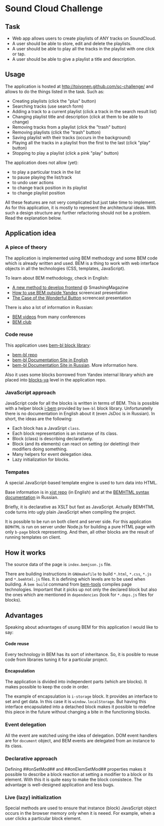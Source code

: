 Sound Cloud Challenge
============

## Task
 * Web app allows users to create playlists of ANY tracks on SoundCloud.
 * A user should be able to store, edit and delete the playlists.
 * A user should be able to play all the tracks in the playlist with one click or tap.
 * A user should be able to give a playlist a title and description.

## Usage
The application is hosted at http://toivonen.github.com/sc-challenge/ and allows to do the things listed in the task.
Such as:
 * Creating playlists (click the "plus" button)
 * Searching tracks (use search form)
 * Adding a track to a current playlist (click a track in the search result list)
 * Changing playlist title and description (click at them to be able to change)
 * Removing tracks from a playlist (click the "trash" button)
 * Removing playlists (click the "trash" button)
 * Saving playlist with their tracks (occurs in the background)
 * Playing all the tracks in a playlist fron the first to the last (click "play" button)
 * Stopping to play a playlist (click a pink "play" button)

The application does not allow (yet):
 * to play a particular track in the list
 * to pause playing the list/track
 * to undo user actions
 * to change track position in its playlist
 * to change playlist position

All these features are not very complicated but just take time to implement. As for this application, it is
mostly to represent the architectural ideas. With such a design structure any further refactoring should not be a problem.
Read the explanation below.

## Application idea
### A piece of theory
The application is implemented using BEM methodogy and some BEM code which is already written and used.
BEM is a thing to work with web interface objects in all the technologies (CSS, templates, JavaScript).

To learn about BEM methodology, check in English:
  * [A new method to develop frontend](http://coding.smashingmagazine.com/front-end-methodology-bem-file-system-representation/)
  @ SmashingMagazine
  * [How to use BEM outside Yandex](https://vimeo.com/38346573) screencast presentation
  * [The Case of the Wonderful Button](https://vimeo.com/44013317) screencast presentation

There is also a lot of information in Russian:
 * [BEM videos](https://vimeo.com/user7969200/videos) from many conferences
 * [BEM club](http://clubs.ya.ru/bem/)

### Code reuse
This application uses [bem-bl block library](https://github.com/bem/bem-bl):
 * [bem-bl repo](https://github.com/bem/bem-bl)
 * [bem-bl Documentation Site in English](http://bem.github.com/bem-bl/index.en.html)
 * [bem-bl Documentation Site in Russian](http://bem.github.com/bem-bl/index.ru.html). More information here.

Also it uses some blocks borrowed from Yandex internal library which are placed into [blocks-ya](https://github.com/toivonen/sc-challenge/tree/master/blocks-ya)
level in the application repo.

### JavaScript approach
JavaScript code for all the blocks is written in terms of BEM. This is possible with a helper block [i-bem](http://bem.github.com/bem-bl/sets/common-desktop/i-bem/i-bem.ru.html)
provided by ``bem-bl`` block library.
Unfortunatelly there is no documentation in English about it (even JsDoc is in Russian).
In short, the ideas are the following:
 * Each block has a JavaSript ``class``.
 * Each block representation is an instanse of its class.
 * Block (class) is describing declaratively.
 * Block (and its elements) can react on setting (or deletting) their modifiers doing something.
 * Many helpers for event delegation idea.
 * Lazy initialization for blocks.

### Tempates
A special JavaScript-based template engine is used to turn data into HTML.

Base information is in [xjst repo](https://github.com/veged/xjst) (in English) and at the
[BEMHTML syntax documentation](http://bem.github.com/bem-bl/pages/bemhtml-syntax/bemhtml-syntax.ru.html)
in Russian.

Briefly, it is declarative as XSLT but fast as JavaScript. Actually BEMHTML code turns into ugly plain JavaScript
when compiling the project.

It is possible to be run on both client and server side. For this application ``BEMHTML`` is
run on server under Node.js for building a pure HTML page with only ``b-page`` block
representing. And then, all other blocks are the result of running templates on client.

## How it works
The source data of the page is ``index.bemjson.js`` file.

There are building instructions in
``GNUmakefile`` to build ``*.html``, ``*.css``, ``*.js`` and ``*.bemhtml.js`` files.
It is defining which levels are to be used when building. A ``bem build`` command from [bem-tools](https://github.com/bem/bem-tools)
compiles page technologies. Important that it picks up not only
the declared block but also the ones which are mentioned in ``dependencies`` (look for ``*.deps.js`` files for blocks).

## Advantages
Speaking about advantages of usung BEM for this application I would like to say:

#### Code reuse
Every technology in BEM has its sort of inheritance. So, it is posible to reuse code from libraries tuning it
for a particular project.

#### Encapsulation
The application is divided into independent parts (which are blocks). It makes possible to keep the code in order.

The example of encapsulation is ``i-storage`` block. It provides an interface to set and get data. In this case it is
``window.localStorage``. But having this interface encapsulated into a
detached block makes it possible to redefine this piece in the future without changing a bite
in the functioning blocks.

### Event delegation
All the event are watched using the idea of delegation. DOM event handlers are for ``document`` object, and BEM
events are delegated from an instance to its class.

### Declarative approach
Defining ##onSetMod## and ##onElemSetMod## properties makes it possible to describe a block reaction
at setting a modifier to a block or its element. With this it is quite easy to make the block consistece.
The advantage is well-designed application and less bugs.

### Live (lazy) initialization
Special methods are used to ensure that instance (block) JavaScript object occurs in
the browser memory only when it is neeed. For example, when a user clicks a particular block element.